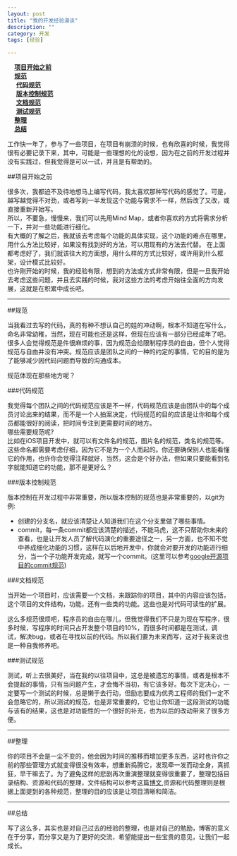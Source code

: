 ```yaml
---
layout: post  
title: "我的开发经验漫谈"  
description: ""  
category: 开发  
tags: [经验]  

---
```


&nbsp;&nbsp;&nbsp;&nbsp;[**项目开始之前**](#begin)       
&nbsp;&nbsp;&nbsp;&nbsp;[**规范**](#specification)  
&nbsp;&nbsp;&nbsp;&nbsp;&nbsp;[**代码规范**](#code_specification)  
&nbsp;&nbsp;&nbsp;&nbsp;&nbsp;[**版本控制规范**](#version_specification)  
&nbsp;&nbsp;&nbsp;&nbsp;&nbsp;[**文档规范**](#document_specification)  
&nbsp;&nbsp;&nbsp;&nbsp;&nbsp;[**测试规范**](#test_specification)  
&nbsp;&nbsp;&nbsp;&nbsp;[**整理**](#tidy)  
&nbsp;&nbsp;&nbsp;&nbsp;[**总结**](#summary)  


工作快一年了，参与了一些项目，在项目有崩溃的时候，也有欣喜的时候，我觉得很有必要记录下来，其中，可能是一些理想的化的设想，因为在之前的开发过程并没有实践过，但我觉得是可以一试，并且是有帮助的。


<a id='begin' name='begin'> </a>
##项目开始之前

很多次，我都迫不及待地想马上编写代码，我太喜欢那种写代码的感觉了。可是，越写越觉得不对劲，或者写到一半发现这个功能与需求不一样，然后改了又改，或直接重新开始写。  
所以，不要急，慢慢来，我们可以先用Mind Map，或者你喜欢的方式将需求分析一下，并对一些功能进行细化。      
有大概的了解之后，我就该去考虑每个功能的具体实现，这个功能的难点在哪里，用什么方法比较好，如果没有找到好的方法，可以用现有的方法去代替。
在上面都考虑好了，我们就该往大的方面想，用什么样的方式比较好，或许用到什么框架，设计模式比较好。   
也许刚开始的时候，我的经验有限，想到的方法或方式非常有限，但是一旦我开始去考虑这些问题，并且去实践的时候，我对这些方法的考虑开始往全面的方向发展，这就是在积累中成长吧。

---

<a id='specification' name='specification'> </a>
##规范

当我看过去写的代码，真的有种不想认自己的娃的冲动啊，根本不知道在写什么，命名非常幼稚，当然，现在可能也还是这样，但现在应该有一部分已经成年了吧。很多人会觉得规范是件很麻烦的事，因为规范会给限制程序员的自由，但个人觉得规范与自由并没有冲突。规范应该是团队之间的一种的约定的事情，它的目的是为了能够减少因代码问题而导致的沟通成本。

规范体现在那些地方呢？

<a id='code_specification' name='code_specification'> </a>
###代码规范

我觉得每个团队之间的代码规范应该是不一样，代码规范应该是由团队中的每个成员讨论出来的结果，而不是一个人拍案决定，代码规范的目的应该是让你和每个成员都能很好的阅读，把时间专注到更需要时间的地方。   
哪些需要规范呢?  
比如在iOS项目开发中，就可以有文件名的规范，图片名的规范，类名的规范等。这些命名都需要考虑仔细，因为它不是为一个人而起的。你还要确保别人也能看懂它的作用，也许你会觉得注释就好，当然，这会是个好办法，但如果只要能看到名字就能知道它的功能，那不是更好么？

<a id='version_specification' name='version_specification'> </a>
###版本控制规范

版本控制在开发过程中非常重要，所以版本控制的规范也是非常重要的，以git为例:

- 创建的分支名，就应该清楚让人知道我们在这个分支里做了哪些事情。
- commit，每一条commit都应该清楚的描述，不能马虎，这不只帮助你未来的查看，也是让开发人员了解代码演化的重要途径之一，另一方面，也不知不觉中养成细化功能的习惯，这样在以后地开发中，你就会对要开发的功能进行细分，当一个子功能开发完成，就写一个commit。(这里可以参考[google开源项目的commit规范](https://docs.google.com/document/d/1QrDFcIiPjSLDn3EL15IJygNPiHORgU1_OOAqWjiDU5Y/edit))

<a id='document_specification' name='document_specification'> </a>
###文档规范

当开始一个项目时，应该需要一个文档，来跟踪你的项目，其中的内容应该包括，这个项目的文件结构，功能，还有一些类的功能。这些也是对代码可读性的扩展。

这么多规范很烦吧，程序员的自由在哪儿，但我觉得我们不只是为现在写程序，很多时候，写程序的时间只占开发整个项目的10%，而很多时间都是在测试，调试，解决bug，或者在寻找以前的代码。所以我们要为未来而写，这对于我来说也是一种自我修养吧。

<a id='test_specification' name='test_specification'> </a>
###测试规范

测试，听上去很美好，当在我的以往项目中，这总是被遗忘的事情，或者是根本不会提起的事情，只有当问题产生，才会悔不当初，有它该多好。每次下定决心，一定要写一个测试的时候，总是懒于去行动，但励志要成为优秀工程师的我们一定不会忽略它的，所以测试的规范，也是非常重要的，它也让你知道一这段测试的功能与该有的结果，这也是对功能性的一个很好的补充，也为以后的改动带来了很多方便。


----
<a id='tidy' name='tidy'> </a>
##整理

你的项目不会是一尘不变的，他会因为时间的推移而增加更多东西，这时也许你之前的那些管理方式就变得很没有效率，想重新捣腾它，发现牵一发而动全身，真抓狂，早干嘛去了。为了避免这样的悲剧再次重演整理就变得很重要了，整理包括目录结构、资源和代码的整理，文件结构可以参考这篇[博文](http://blog.jobbole.com/61083/),资源和代码整理则是根据上面提到的各种规范，整理的目的应该是让项目清晰和简洁。

----
<a id='summary' name='summary'> </a>
##总结

写了这么多，其实也是对自己过去的经验的整理，也是对自己的勉励，博客的意义在于分享，而分享又是为了更好的交流，希望能提出一些宝贵的意见，让我们一起成长。




